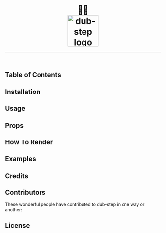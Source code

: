 <h1 align="center">
<!--emdaer-p
- '@emdaer/plugin-value-from-package'
- value: name
--> 🕺🏽
    </br>
    <img src="https://user-images.githubusercontent.com/1127238/30524706-690c72e0-9bad-11e7-9feb-4c76f572bdfc.png" alt="dub-step logo" title="dub-step logo" width="100">
</h1>
<p align="center">
<!--emdaer-p
  - '@emdaer/plugin-value-from-package'
  - value: description
-->
</p>
<hr />

<!--emdaer-p
  - '@emdaer/plugin-shields'
  - shields:
      - alt: 'Travis'
        image: 'travis/infiniteluke/dub-step.svg'
        link: 'https://travis-ci.org/infiniteluke/dub-step/'
        style: 'flat-square'
      - alt: 'npm'
        image: 'npm/v/dub-step.svg'
        link: 'https://www.npmjs.com/package/dub-step'
        style: 'flat-square'
      - alt: 'GitHub Issues'
        image: 'github/issues/infiniteluke/dub-step.svg'
        link: 'https://github.com/infiniteluke/dub-step/issues'
        style: 'flat-square'
      - alt: 'Coverage'
        image: 'coveralls/infiniteluke/dub-step.svg'
        link: ''
        style: 'flat-square'
      - alt: 'Styled with Prettier'
        image: 'badge/styled_with-prettier-ff69b4.svg'
        link: 'https://github.com/prettier/prettier'
        style: 'flat-square'
      - alt: 'README generated by emdaer'
        image: 'badge/📓-documented%20with%20emdaer-F06632.svg'
        link: 'https://github.com/emdaer/emdaer'
        style: 'flat-square'
-->
</br>
<!--emdaer-p
  - '@emdaer/plugin-shields'
  - shields:
      - alt: 'Twitter'
        image: 'twitter/url/https/github.com/infiniteluke/dub-step.svg'
        link: 'https://twitter.com/intent/tweet?text=Step%20through%20an%20index%20with%20style%20with%20dub-step.%20Check%20it%20out!%20https://github.com/infiniteluke/dub-step%20🕺🏽&url=%5Bobject%20Object%5D'
        style: 'social'
      - alt: 'GitHub stars'
        image: 'github/stars/infiniteluke/dub-step.svg'
        link: 'https://github.com/infiniteluke/dub-step/stargazers'
        style: 'social'
-->

<!--emdaer-p
  - '@emdaer/plugin-import'
  - path: .emdaer/README/description.md
-->

## Table of Contents
<!-- toc -->

## Installation
<!--emdaer-p
  - '@emdaer/plugin-import'
  - path: .emdaer/README/installation.md
-->

## Usage
<!--emdaer-p
  - '@emdaer/plugin-import'
  - path: .emdaer/README/usage.md
-->

## Props
<!--emdaer-p
  - '@emdaer/plugin-import'
  - path: .emdaer/README/props.md
-->

## How To Render
<!--emdaer-p
  - '@emdaer/plugin-import'
  - path: .emdaer/README/how-to-render.md
-->

## Examples
<!--emdaer-p
  - '@emdaer/plugin-import'
  - path: .emdaer/README/examples.md
-->

## Credits
<!--emdaer-p
  - '@emdaer/plugin-import'
  - path: .emdaer/README/credits.md
-->

## Contributors
These wonderful people have contributed to dub-step in one way or another:
<!--emdaer-p
  - '@emdaer/plugin-contributors-details-github'
-->

## License
<!--emdaer-p
  - '@emdaer/plugin-license-reference'
-->

<!--emdaer-t
  - '@emdaer/transform-table-of-contents'
-->

